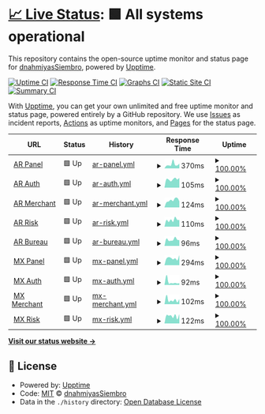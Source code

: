 # [📈 Live Status](https://dnahmiyasSiembro.github.io/uptime_service): <!--live status--> **🟩 All systems operational**

This repository contains the open-source uptime monitor and status page for [dnahmiyasSiembro](https://dnahmiyasSiembro.github.io/uptime_service), powered by [Upptime](https://github.com/upptime/upptime).

[![Uptime CI](https://github.com/dnahmiyasSiembro/uptime_service/workflows/Uptime%20CI/badge.svg)](https://github.com/dnahmiyasSiembro/uptime_service/actions?query=workflow%3A%22Uptime+CI%22)
[![Response Time CI](https://github.com/dnahmiyasSiembro/uptime_service/workflows/Response%20Time%20CI/badge.svg)](https://github.com/dnahmiyasSiembro/uptime_service/actions?query=workflow%3A%22Response+Time+CI%22)
[![Graphs CI](https://github.com/dnahmiyasSiembro/uptime_service/workflows/Graphs%20CI/badge.svg)](https://github.com/dnahmiyasSiembro/uptime_service/actions?query=workflow%3A%22Graphs+CI%22)
[![Static Site CI](https://github.com/dnahmiyasSiembro/uptime_service/workflows/Static%20Site%20CI/badge.svg)](https://github.com/dnahmiyasSiembro/uptime_service/actions?query=workflow%3A%22Static+Site+CI%22)
[![Summary CI](https://github.com/dnahmiyasSiembro/uptime_service/workflows/Summary%20CI/badge.svg)](https://github.com/dnahmiyasSiembro/uptime_service/actions?query=workflow%3A%22Summary+CI%22)

With [Upptime](https://upptime.js.org), you can get your own unlimited and free uptime monitor and status page, powered entirely by a GitHub repository. We use [Issues](https://github.com/dnahmiyasSiembro/uptime_service/issues) as incident reports, [Actions](https://github.com/dnahmiyasSiembro/uptime_service/actions) as uptime monitors, and [Pages](https://dnahmiyasSiembro.github.io/uptime_service) for the status page.

<!--start: status pages-->
<!-- This summary is generated by Upptime (https://github.com/upptime/upptime) -->
<!-- Do not edit this manually, your changes will be overwritten -->
<!-- prettier-ignore -->
| URL | Status | History | Response Time | Uptime |
| --- | ------ | ------- | ------------- | ------ |
| <img alt="" src="https://icons.duckduckgo.com/ip3/panel.siembro.com.ico" height="13"> [AR Panel](https://panel.siembro.com) | 🟩 Up | [ar-panel.yml](https://github.com/dnahmiyasSiembro/uptime_service/commits/HEAD/history/ar-panel.yml) | <details><summary><img alt="Response time graph" src="./graphs/ar-panel/response-time-week.png" height="20"> 370ms</summary><br><a href="https://dnahmiyasSiembro.github.io/uptime_service/history/ar-panel"><img alt="Response time 382" src="https://img.shields.io/endpoint?url=https%3A%2F%2Fraw.githubusercontent.com%2FdnahmiyasSiembro%2Fuptime_service%2FHEAD%2Fapi%2Far-panel%2Fresponse-time.json"></a><br><a href="https://dnahmiyasSiembro.github.io/uptime_service/history/ar-panel"><img alt="24-hour response time 342" src="https://img.shields.io/endpoint?url=https%3A%2F%2Fraw.githubusercontent.com%2FdnahmiyasSiembro%2Fuptime_service%2FHEAD%2Fapi%2Far-panel%2Fresponse-time-day.json"></a><br><a href="https://dnahmiyasSiembro.github.io/uptime_service/history/ar-panel"><img alt="7-day response time 370" src="https://img.shields.io/endpoint?url=https%3A%2F%2Fraw.githubusercontent.com%2FdnahmiyasSiembro%2Fuptime_service%2FHEAD%2Fapi%2Far-panel%2Fresponse-time-week.json"></a><br><a href="https://dnahmiyasSiembro.github.io/uptime_service/history/ar-panel"><img alt="30-day response time 311" src="https://img.shields.io/endpoint?url=https%3A%2F%2Fraw.githubusercontent.com%2FdnahmiyasSiembro%2Fuptime_service%2FHEAD%2Fapi%2Far-panel%2Fresponse-time-month.json"></a><br><a href="https://dnahmiyasSiembro.github.io/uptime_service/history/ar-panel"><img alt="1-year response time 382" src="https://img.shields.io/endpoint?url=https%3A%2F%2Fraw.githubusercontent.com%2FdnahmiyasSiembro%2Fuptime_service%2FHEAD%2Fapi%2Far-panel%2Fresponse-time-year.json"></a></details> | <details><summary><a href="https://dnahmiyasSiembro.github.io/uptime_service/history/ar-panel">100.00%</a></summary><a href="https://dnahmiyasSiembro.github.io/uptime_service/history/ar-panel"><img alt="All-time uptime 99.88%" src="https://img.shields.io/endpoint?url=https%3A%2F%2Fraw.githubusercontent.com%2FdnahmiyasSiembro%2Fuptime_service%2FHEAD%2Fapi%2Far-panel%2Fuptime.json"></a><br><a href="https://dnahmiyasSiembro.github.io/uptime_service/history/ar-panel"><img alt="24-hour uptime 100.00%" src="https://img.shields.io/endpoint?url=https%3A%2F%2Fraw.githubusercontent.com%2FdnahmiyasSiembro%2Fuptime_service%2FHEAD%2Fapi%2Far-panel%2Fuptime-day.json"></a><br><a href="https://dnahmiyasSiembro.github.io/uptime_service/history/ar-panel"><img alt="7-day uptime 100.00%" src="https://img.shields.io/endpoint?url=https%3A%2F%2Fraw.githubusercontent.com%2FdnahmiyasSiembro%2Fuptime_service%2FHEAD%2Fapi%2Far-panel%2Fuptime-week.json"></a><br><a href="https://dnahmiyasSiembro.github.io/uptime_service/history/ar-panel"><img alt="30-day uptime 100.00%" src="https://img.shields.io/endpoint?url=https%3A%2F%2Fraw.githubusercontent.com%2FdnahmiyasSiembro%2Fuptime_service%2FHEAD%2Fapi%2Far-panel%2Fuptime-month.json"></a><br><a href="https://dnahmiyasSiembro.github.io/uptime_service/history/ar-panel"><img alt="1-year uptime 99.88%" src="https://img.shields.io/endpoint?url=https%3A%2F%2Fraw.githubusercontent.com%2FdnahmiyasSiembro%2Fuptime_service%2FHEAD%2Fapi%2Far-panel%2Fuptime-year.json"></a></details>
| <img alt="" src="https://icons.duckduckgo.com/ip3/auth.siembro.com.ico" height="13"> [AR Auth](https://auth.siembro.com) | 🟩 Up | [ar-auth.yml](https://github.com/dnahmiyasSiembro/uptime_service/commits/HEAD/history/ar-auth.yml) | <details><summary><img alt="Response time graph" src="./graphs/ar-auth/response-time-week.png" height="20"> 105ms</summary><br><a href="https://dnahmiyasSiembro.github.io/uptime_service/history/ar-auth"><img alt="Response time 178" src="https://img.shields.io/endpoint?url=https%3A%2F%2Fraw.githubusercontent.com%2FdnahmiyasSiembro%2Fuptime_service%2FHEAD%2Fapi%2Far-auth%2Fresponse-time.json"></a><br><a href="https://dnahmiyasSiembro.github.io/uptime_service/history/ar-auth"><img alt="24-hour response time 134" src="https://img.shields.io/endpoint?url=https%3A%2F%2Fraw.githubusercontent.com%2FdnahmiyasSiembro%2Fuptime_service%2FHEAD%2Fapi%2Far-auth%2Fresponse-time-day.json"></a><br><a href="https://dnahmiyasSiembro.github.io/uptime_service/history/ar-auth"><img alt="7-day response time 105" src="https://img.shields.io/endpoint?url=https%3A%2F%2Fraw.githubusercontent.com%2FdnahmiyasSiembro%2Fuptime_service%2FHEAD%2Fapi%2Far-auth%2Fresponse-time-week.json"></a><br><a href="https://dnahmiyasSiembro.github.io/uptime_service/history/ar-auth"><img alt="30-day response time 109" src="https://img.shields.io/endpoint?url=https%3A%2F%2Fraw.githubusercontent.com%2FdnahmiyasSiembro%2Fuptime_service%2FHEAD%2Fapi%2Far-auth%2Fresponse-time-month.json"></a><br><a href="https://dnahmiyasSiembro.github.io/uptime_service/history/ar-auth"><img alt="1-year response time 178" src="https://img.shields.io/endpoint?url=https%3A%2F%2Fraw.githubusercontent.com%2FdnahmiyasSiembro%2Fuptime_service%2FHEAD%2Fapi%2Far-auth%2Fresponse-time-year.json"></a></details> | <details><summary><a href="https://dnahmiyasSiembro.github.io/uptime_service/history/ar-auth">100.00%</a></summary><a href="https://dnahmiyasSiembro.github.io/uptime_service/history/ar-auth"><img alt="All-time uptime 99.89%" src="https://img.shields.io/endpoint?url=https%3A%2F%2Fraw.githubusercontent.com%2FdnahmiyasSiembro%2Fuptime_service%2FHEAD%2Fapi%2Far-auth%2Fuptime.json"></a><br><a href="https://dnahmiyasSiembro.github.io/uptime_service/history/ar-auth"><img alt="24-hour uptime 100.00%" src="https://img.shields.io/endpoint?url=https%3A%2F%2Fraw.githubusercontent.com%2FdnahmiyasSiembro%2Fuptime_service%2FHEAD%2Fapi%2Far-auth%2Fuptime-day.json"></a><br><a href="https://dnahmiyasSiembro.github.io/uptime_service/history/ar-auth"><img alt="7-day uptime 100.00%" src="https://img.shields.io/endpoint?url=https%3A%2F%2Fraw.githubusercontent.com%2FdnahmiyasSiembro%2Fuptime_service%2FHEAD%2Fapi%2Far-auth%2Fuptime-week.json"></a><br><a href="https://dnahmiyasSiembro.github.io/uptime_service/history/ar-auth"><img alt="30-day uptime 100.00%" src="https://img.shields.io/endpoint?url=https%3A%2F%2Fraw.githubusercontent.com%2FdnahmiyasSiembro%2Fuptime_service%2FHEAD%2Fapi%2Far-auth%2Fuptime-month.json"></a><br><a href="https://dnahmiyasSiembro.github.io/uptime_service/history/ar-auth"><img alt="1-year uptime 99.89%" src="https://img.shields.io/endpoint?url=https%3A%2F%2Fraw.githubusercontent.com%2FdnahmiyasSiembro%2Fuptime_service%2FHEAD%2Fapi%2Far-auth%2Fuptime-year.json"></a></details>
| <img alt="" src="https://icons.duckduckgo.com/ip3/merchant.siembro.com.ico" height="13"> [AR Merchant](https://merchant.siembro.com) | 🟩 Up | [ar-merchant.yml](https://github.com/dnahmiyasSiembro/uptime_service/commits/HEAD/history/ar-merchant.yml) | <details><summary><img alt="Response time graph" src="./graphs/ar-merchant/response-time-week.png" height="20"> 124ms</summary><br><a href="https://dnahmiyasSiembro.github.io/uptime_service/history/ar-merchant"><img alt="Response time 174" src="https://img.shields.io/endpoint?url=https%3A%2F%2Fraw.githubusercontent.com%2FdnahmiyasSiembro%2Fuptime_service%2FHEAD%2Fapi%2Far-merchant%2Fresponse-time.json"></a><br><a href="https://dnahmiyasSiembro.github.io/uptime_service/history/ar-merchant"><img alt="24-hour response time 152" src="https://img.shields.io/endpoint?url=https%3A%2F%2Fraw.githubusercontent.com%2FdnahmiyasSiembro%2Fuptime_service%2FHEAD%2Fapi%2Far-merchant%2Fresponse-time-day.json"></a><br><a href="https://dnahmiyasSiembro.github.io/uptime_service/history/ar-merchant"><img alt="7-day response time 124" src="https://img.shields.io/endpoint?url=https%3A%2F%2Fraw.githubusercontent.com%2FdnahmiyasSiembro%2Fuptime_service%2FHEAD%2Fapi%2Far-merchant%2Fresponse-time-week.json"></a><br><a href="https://dnahmiyasSiembro.github.io/uptime_service/history/ar-merchant"><img alt="30-day response time 111" src="https://img.shields.io/endpoint?url=https%3A%2F%2Fraw.githubusercontent.com%2FdnahmiyasSiembro%2Fuptime_service%2FHEAD%2Fapi%2Far-merchant%2Fresponse-time-month.json"></a><br><a href="https://dnahmiyasSiembro.github.io/uptime_service/history/ar-merchant"><img alt="1-year response time 174" src="https://img.shields.io/endpoint?url=https%3A%2F%2Fraw.githubusercontent.com%2FdnahmiyasSiembro%2Fuptime_service%2FHEAD%2Fapi%2Far-merchant%2Fresponse-time-year.json"></a></details> | <details><summary><a href="https://dnahmiyasSiembro.github.io/uptime_service/history/ar-merchant">100.00%</a></summary><a href="https://dnahmiyasSiembro.github.io/uptime_service/history/ar-merchant"><img alt="All-time uptime 99.89%" src="https://img.shields.io/endpoint?url=https%3A%2F%2Fraw.githubusercontent.com%2FdnahmiyasSiembro%2Fuptime_service%2FHEAD%2Fapi%2Far-merchant%2Fuptime.json"></a><br><a href="https://dnahmiyasSiembro.github.io/uptime_service/history/ar-merchant"><img alt="24-hour uptime 100.00%" src="https://img.shields.io/endpoint?url=https%3A%2F%2Fraw.githubusercontent.com%2FdnahmiyasSiembro%2Fuptime_service%2FHEAD%2Fapi%2Far-merchant%2Fuptime-day.json"></a><br><a href="https://dnahmiyasSiembro.github.io/uptime_service/history/ar-merchant"><img alt="7-day uptime 100.00%" src="https://img.shields.io/endpoint?url=https%3A%2F%2Fraw.githubusercontent.com%2FdnahmiyasSiembro%2Fuptime_service%2FHEAD%2Fapi%2Far-merchant%2Fuptime-week.json"></a><br><a href="https://dnahmiyasSiembro.github.io/uptime_service/history/ar-merchant"><img alt="30-day uptime 100.00%" src="https://img.shields.io/endpoint?url=https%3A%2F%2Fraw.githubusercontent.com%2FdnahmiyasSiembro%2Fuptime_service%2FHEAD%2Fapi%2Far-merchant%2Fuptime-month.json"></a><br><a href="https://dnahmiyasSiembro.github.io/uptime_service/history/ar-merchant"><img alt="1-year uptime 99.89%" src="https://img.shields.io/endpoint?url=https%3A%2F%2Fraw.githubusercontent.com%2FdnahmiyasSiembro%2Fuptime_service%2FHEAD%2Fapi%2Far-merchant%2Fuptime-year.json"></a></details>
| <img alt="" src="https://icons.duckduckgo.com/ip3/risk.siembro.com.ico" height="13"> [AR Risk](https://risk.siembro.com/healthcheck) | 🟩 Up | [ar-risk.yml](https://github.com/dnahmiyasSiembro/uptime_service/commits/HEAD/history/ar-risk.yml) | <details><summary><img alt="Response time graph" src="./graphs/ar-risk/response-time-week.png" height="20"> 110ms</summary><br><a href="https://dnahmiyasSiembro.github.io/uptime_service/history/ar-risk"><img alt="Response time 167" src="https://img.shields.io/endpoint?url=https%3A%2F%2Fraw.githubusercontent.com%2FdnahmiyasSiembro%2Fuptime_service%2FHEAD%2Fapi%2Far-risk%2Fresponse-time.json"></a><br><a href="https://dnahmiyasSiembro.github.io/uptime_service/history/ar-risk"><img alt="24-hour response time 137" src="https://img.shields.io/endpoint?url=https%3A%2F%2Fraw.githubusercontent.com%2FdnahmiyasSiembro%2Fuptime_service%2FHEAD%2Fapi%2Far-risk%2Fresponse-time-day.json"></a><br><a href="https://dnahmiyasSiembro.github.io/uptime_service/history/ar-risk"><img alt="7-day response time 110" src="https://img.shields.io/endpoint?url=https%3A%2F%2Fraw.githubusercontent.com%2FdnahmiyasSiembro%2Fuptime_service%2FHEAD%2Fapi%2Far-risk%2Fresponse-time-week.json"></a><br><a href="https://dnahmiyasSiembro.github.io/uptime_service/history/ar-risk"><img alt="30-day response time 110" src="https://img.shields.io/endpoint?url=https%3A%2F%2Fraw.githubusercontent.com%2FdnahmiyasSiembro%2Fuptime_service%2FHEAD%2Fapi%2Far-risk%2Fresponse-time-month.json"></a><br><a href="https://dnahmiyasSiembro.github.io/uptime_service/history/ar-risk"><img alt="1-year response time 167" src="https://img.shields.io/endpoint?url=https%3A%2F%2Fraw.githubusercontent.com%2FdnahmiyasSiembro%2Fuptime_service%2FHEAD%2Fapi%2Far-risk%2Fresponse-time-year.json"></a></details> | <details><summary><a href="https://dnahmiyasSiembro.github.io/uptime_service/history/ar-risk">100.00%</a></summary><a href="https://dnahmiyasSiembro.github.io/uptime_service/history/ar-risk"><img alt="All-time uptime 99.90%" src="https://img.shields.io/endpoint?url=https%3A%2F%2Fraw.githubusercontent.com%2FdnahmiyasSiembro%2Fuptime_service%2FHEAD%2Fapi%2Far-risk%2Fuptime.json"></a><br><a href="https://dnahmiyasSiembro.github.io/uptime_service/history/ar-risk"><img alt="24-hour uptime 100.00%" src="https://img.shields.io/endpoint?url=https%3A%2F%2Fraw.githubusercontent.com%2FdnahmiyasSiembro%2Fuptime_service%2FHEAD%2Fapi%2Far-risk%2Fuptime-day.json"></a><br><a href="https://dnahmiyasSiembro.github.io/uptime_service/history/ar-risk"><img alt="7-day uptime 100.00%" src="https://img.shields.io/endpoint?url=https%3A%2F%2Fraw.githubusercontent.com%2FdnahmiyasSiembro%2Fuptime_service%2FHEAD%2Fapi%2Far-risk%2Fuptime-week.json"></a><br><a href="https://dnahmiyasSiembro.github.io/uptime_service/history/ar-risk"><img alt="30-day uptime 100.00%" src="https://img.shields.io/endpoint?url=https%3A%2F%2Fraw.githubusercontent.com%2FdnahmiyasSiembro%2Fuptime_service%2FHEAD%2Fapi%2Far-risk%2Fuptime-month.json"></a><br><a href="https://dnahmiyasSiembro.github.io/uptime_service/history/ar-risk"><img alt="1-year uptime 99.90%" src="https://img.shields.io/endpoint?url=https%3A%2F%2Fraw.githubusercontent.com%2FdnahmiyasSiembro%2Fuptime_service%2FHEAD%2Fapi%2Far-risk%2Fuptime-year.json"></a></details>
| <img alt="" src="https://icons.duckduckgo.com/ip3/bureau.siembro.com.ico" height="13"> [AR Bureau](https://bureau.siembro.com/healthcheck) | 🟩 Up | [ar-bureau.yml](https://github.com/dnahmiyasSiembro/uptime_service/commits/HEAD/history/ar-bureau.yml) | <details><summary><img alt="Response time graph" src="./graphs/ar-bureau/response-time-week.png" height="20"> 96ms</summary><br><a href="https://dnahmiyasSiembro.github.io/uptime_service/history/ar-bureau"><img alt="Response time 163" src="https://img.shields.io/endpoint?url=https%3A%2F%2Fraw.githubusercontent.com%2FdnahmiyasSiembro%2Fuptime_service%2FHEAD%2Fapi%2Far-bureau%2Fresponse-time.json"></a><br><a href="https://dnahmiyasSiembro.github.io/uptime_service/history/ar-bureau"><img alt="24-hour response time 88" src="https://img.shields.io/endpoint?url=https%3A%2F%2Fraw.githubusercontent.com%2FdnahmiyasSiembro%2Fuptime_service%2FHEAD%2Fapi%2Far-bureau%2Fresponse-time-day.json"></a><br><a href="https://dnahmiyasSiembro.github.io/uptime_service/history/ar-bureau"><img alt="7-day response time 96" src="https://img.shields.io/endpoint?url=https%3A%2F%2Fraw.githubusercontent.com%2FdnahmiyasSiembro%2Fuptime_service%2FHEAD%2Fapi%2Far-bureau%2Fresponse-time-week.json"></a><br><a href="https://dnahmiyasSiembro.github.io/uptime_service/history/ar-bureau"><img alt="30-day response time 101" src="https://img.shields.io/endpoint?url=https%3A%2F%2Fraw.githubusercontent.com%2FdnahmiyasSiembro%2Fuptime_service%2FHEAD%2Fapi%2Far-bureau%2Fresponse-time-month.json"></a><br><a href="https://dnahmiyasSiembro.github.io/uptime_service/history/ar-bureau"><img alt="1-year response time 163" src="https://img.shields.io/endpoint?url=https%3A%2F%2Fraw.githubusercontent.com%2FdnahmiyasSiembro%2Fuptime_service%2FHEAD%2Fapi%2Far-bureau%2Fresponse-time-year.json"></a></details> | <details><summary><a href="https://dnahmiyasSiembro.github.io/uptime_service/history/ar-bureau">100.00%</a></summary><a href="https://dnahmiyasSiembro.github.io/uptime_service/history/ar-bureau"><img alt="All-time uptime 99.91%" src="https://img.shields.io/endpoint?url=https%3A%2F%2Fraw.githubusercontent.com%2FdnahmiyasSiembro%2Fuptime_service%2FHEAD%2Fapi%2Far-bureau%2Fuptime.json"></a><br><a href="https://dnahmiyasSiembro.github.io/uptime_service/history/ar-bureau"><img alt="24-hour uptime 100.00%" src="https://img.shields.io/endpoint?url=https%3A%2F%2Fraw.githubusercontent.com%2FdnahmiyasSiembro%2Fuptime_service%2FHEAD%2Fapi%2Far-bureau%2Fuptime-day.json"></a><br><a href="https://dnahmiyasSiembro.github.io/uptime_service/history/ar-bureau"><img alt="7-day uptime 100.00%" src="https://img.shields.io/endpoint?url=https%3A%2F%2Fraw.githubusercontent.com%2FdnahmiyasSiembro%2Fuptime_service%2FHEAD%2Fapi%2Far-bureau%2Fuptime-week.json"></a><br><a href="https://dnahmiyasSiembro.github.io/uptime_service/history/ar-bureau"><img alt="30-day uptime 100.00%" src="https://img.shields.io/endpoint?url=https%3A%2F%2Fraw.githubusercontent.com%2FdnahmiyasSiembro%2Fuptime_service%2FHEAD%2Fapi%2Far-bureau%2Fuptime-month.json"></a><br><a href="https://dnahmiyasSiembro.github.io/uptime_service/history/ar-bureau"><img alt="1-year uptime 99.91%" src="https://img.shields.io/endpoint?url=https%3A%2F%2Fraw.githubusercontent.com%2FdnahmiyasSiembro%2Fuptime_service%2FHEAD%2Fapi%2Far-bureau%2Fuptime-year.json"></a></details>
| <img alt="" src="https://icons.duckduckgo.com/ip3/panel.siembro.mx.ico" height="13"> [MX Panel](https://panel.siembro.mx) | 🟩 Up | [mx-panel.yml](https://github.com/dnahmiyasSiembro/uptime_service/commits/HEAD/history/mx-panel.yml) | <details><summary><img alt="Response time graph" src="./graphs/mx-panel/response-time-week.png" height="20"> 294ms</summary><br><a href="https://dnahmiyasSiembro.github.io/uptime_service/history/mx-panel"><img alt="Response time 315" src="https://img.shields.io/endpoint?url=https%3A%2F%2Fraw.githubusercontent.com%2FdnahmiyasSiembro%2Fuptime_service%2FHEAD%2Fapi%2Fmx-panel%2Fresponse-time.json"></a><br><a href="https://dnahmiyasSiembro.github.io/uptime_service/history/mx-panel"><img alt="24-hour response time 366" src="https://img.shields.io/endpoint?url=https%3A%2F%2Fraw.githubusercontent.com%2FdnahmiyasSiembro%2Fuptime_service%2FHEAD%2Fapi%2Fmx-panel%2Fresponse-time-day.json"></a><br><a href="https://dnahmiyasSiembro.github.io/uptime_service/history/mx-panel"><img alt="7-day response time 294" src="https://img.shields.io/endpoint?url=https%3A%2F%2Fraw.githubusercontent.com%2FdnahmiyasSiembro%2Fuptime_service%2FHEAD%2Fapi%2Fmx-panel%2Fresponse-time-week.json"></a><br><a href="https://dnahmiyasSiembro.github.io/uptime_service/history/mx-panel"><img alt="30-day response time 299" src="https://img.shields.io/endpoint?url=https%3A%2F%2Fraw.githubusercontent.com%2FdnahmiyasSiembro%2Fuptime_service%2FHEAD%2Fapi%2Fmx-panel%2Fresponse-time-month.json"></a><br><a href="https://dnahmiyasSiembro.github.io/uptime_service/history/mx-panel"><img alt="1-year response time 315" src="https://img.shields.io/endpoint?url=https%3A%2F%2Fraw.githubusercontent.com%2FdnahmiyasSiembro%2Fuptime_service%2FHEAD%2Fapi%2Fmx-panel%2Fresponse-time-year.json"></a></details> | <details><summary><a href="https://dnahmiyasSiembro.github.io/uptime_service/history/mx-panel">100.00%</a></summary><a href="https://dnahmiyasSiembro.github.io/uptime_service/history/mx-panel"><img alt="All-time uptime 99.09%" src="https://img.shields.io/endpoint?url=https%3A%2F%2Fraw.githubusercontent.com%2FdnahmiyasSiembro%2Fuptime_service%2FHEAD%2Fapi%2Fmx-panel%2Fuptime.json"></a><br><a href="https://dnahmiyasSiembro.github.io/uptime_service/history/mx-panel"><img alt="24-hour uptime 100.00%" src="https://img.shields.io/endpoint?url=https%3A%2F%2Fraw.githubusercontent.com%2FdnahmiyasSiembro%2Fuptime_service%2FHEAD%2Fapi%2Fmx-panel%2Fuptime-day.json"></a><br><a href="https://dnahmiyasSiembro.github.io/uptime_service/history/mx-panel"><img alt="7-day uptime 100.00%" src="https://img.shields.io/endpoint?url=https%3A%2F%2Fraw.githubusercontent.com%2FdnahmiyasSiembro%2Fuptime_service%2FHEAD%2Fapi%2Fmx-panel%2Fuptime-week.json"></a><br><a href="https://dnahmiyasSiembro.github.io/uptime_service/history/mx-panel"><img alt="30-day uptime 100.00%" src="https://img.shields.io/endpoint?url=https%3A%2F%2Fraw.githubusercontent.com%2FdnahmiyasSiembro%2Fuptime_service%2FHEAD%2Fapi%2Fmx-panel%2Fuptime-month.json"></a><br><a href="https://dnahmiyasSiembro.github.io/uptime_service/history/mx-panel"><img alt="1-year uptime 99.09%" src="https://img.shields.io/endpoint?url=https%3A%2F%2Fraw.githubusercontent.com%2FdnahmiyasSiembro%2Fuptime_service%2FHEAD%2Fapi%2Fmx-panel%2Fuptime-year.json"></a></details>
| <img alt="" src="https://icons.duckduckgo.com/ip3/auth.siembro.mx.ico" height="13"> [MX Auth](https://auth.siembro.mx) | 🟩 Up | [mx-auth.yml](https://github.com/dnahmiyasSiembro/uptime_service/commits/HEAD/history/mx-auth.yml) | <details><summary><img alt="Response time graph" src="./graphs/mx-auth/response-time-week.png" height="20"> 92ms</summary><br><a href="https://dnahmiyasSiembro.github.io/uptime_service/history/mx-auth"><img alt="Response time 299" src="https://img.shields.io/endpoint?url=https%3A%2F%2Fraw.githubusercontent.com%2FdnahmiyasSiembro%2Fuptime_service%2FHEAD%2Fapi%2Fmx-auth%2Fresponse-time.json"></a><br><a href="https://dnahmiyasSiembro.github.io/uptime_service/history/mx-auth"><img alt="24-hour response time 179" src="https://img.shields.io/endpoint?url=https%3A%2F%2Fraw.githubusercontent.com%2FdnahmiyasSiembro%2Fuptime_service%2FHEAD%2Fapi%2Fmx-auth%2Fresponse-time-day.json"></a><br><a href="https://dnahmiyasSiembro.github.io/uptime_service/history/mx-auth"><img alt="7-day response time 92" src="https://img.shields.io/endpoint?url=https%3A%2F%2Fraw.githubusercontent.com%2FdnahmiyasSiembro%2Fuptime_service%2FHEAD%2Fapi%2Fmx-auth%2Fresponse-time-week.json"></a><br><a href="https://dnahmiyasSiembro.github.io/uptime_service/history/mx-auth"><img alt="30-day response time 119" src="https://img.shields.io/endpoint?url=https%3A%2F%2Fraw.githubusercontent.com%2FdnahmiyasSiembro%2Fuptime_service%2FHEAD%2Fapi%2Fmx-auth%2Fresponse-time-month.json"></a><br><a href="https://dnahmiyasSiembro.github.io/uptime_service/history/mx-auth"><img alt="1-year response time 299" src="https://img.shields.io/endpoint?url=https%3A%2F%2Fraw.githubusercontent.com%2FdnahmiyasSiembro%2Fuptime_service%2FHEAD%2Fapi%2Fmx-auth%2Fresponse-time-year.json"></a></details> | <details><summary><a href="https://dnahmiyasSiembro.github.io/uptime_service/history/mx-auth">100.00%</a></summary><a href="https://dnahmiyasSiembro.github.io/uptime_service/history/mx-auth"><img alt="All-time uptime 99.85%" src="https://img.shields.io/endpoint?url=https%3A%2F%2Fraw.githubusercontent.com%2FdnahmiyasSiembro%2Fuptime_service%2FHEAD%2Fapi%2Fmx-auth%2Fuptime.json"></a><br><a href="https://dnahmiyasSiembro.github.io/uptime_service/history/mx-auth"><img alt="24-hour uptime 100.00%" src="https://img.shields.io/endpoint?url=https%3A%2F%2Fraw.githubusercontent.com%2FdnahmiyasSiembro%2Fuptime_service%2FHEAD%2Fapi%2Fmx-auth%2Fuptime-day.json"></a><br><a href="https://dnahmiyasSiembro.github.io/uptime_service/history/mx-auth"><img alt="7-day uptime 100.00%" src="https://img.shields.io/endpoint?url=https%3A%2F%2Fraw.githubusercontent.com%2FdnahmiyasSiembro%2Fuptime_service%2FHEAD%2Fapi%2Fmx-auth%2Fuptime-week.json"></a><br><a href="https://dnahmiyasSiembro.github.io/uptime_service/history/mx-auth"><img alt="30-day uptime 100.00%" src="https://img.shields.io/endpoint?url=https%3A%2F%2Fraw.githubusercontent.com%2FdnahmiyasSiembro%2Fuptime_service%2FHEAD%2Fapi%2Fmx-auth%2Fuptime-month.json"></a><br><a href="https://dnahmiyasSiembro.github.io/uptime_service/history/mx-auth"><img alt="1-year uptime 99.85%" src="https://img.shields.io/endpoint?url=https%3A%2F%2Fraw.githubusercontent.com%2FdnahmiyasSiembro%2Fuptime_service%2FHEAD%2Fapi%2Fmx-auth%2Fuptime-year.json"></a></details>
| <img alt="" src="https://icons.duckduckgo.com/ip3/merchant.siembro.mx.ico" height="13"> [MX Merchant](https://merchant.siembro.mx) | 🟩 Up | [mx-merchant.yml](https://github.com/dnahmiyasSiembro/uptime_service/commits/HEAD/history/mx-merchant.yml) | <details><summary><img alt="Response time graph" src="./graphs/mx-merchant/response-time-week.png" height="20"> 102ms</summary><br><a href="https://dnahmiyasSiembro.github.io/uptime_service/history/mx-merchant"><img alt="Response time 226" src="https://img.shields.io/endpoint?url=https%3A%2F%2Fraw.githubusercontent.com%2FdnahmiyasSiembro%2Fuptime_service%2FHEAD%2Fapi%2Fmx-merchant%2Fresponse-time.json"></a><br><a href="https://dnahmiyasSiembro.github.io/uptime_service/history/mx-merchant"><img alt="24-hour response time 121" src="https://img.shields.io/endpoint?url=https%3A%2F%2Fraw.githubusercontent.com%2FdnahmiyasSiembro%2Fuptime_service%2FHEAD%2Fapi%2Fmx-merchant%2Fresponse-time-day.json"></a><br><a href="https://dnahmiyasSiembro.github.io/uptime_service/history/mx-merchant"><img alt="7-day response time 102" src="https://img.shields.io/endpoint?url=https%3A%2F%2Fraw.githubusercontent.com%2FdnahmiyasSiembro%2Fuptime_service%2FHEAD%2Fapi%2Fmx-merchant%2Fresponse-time-week.json"></a><br><a href="https://dnahmiyasSiembro.github.io/uptime_service/history/mx-merchant"><img alt="30-day response time 122" src="https://img.shields.io/endpoint?url=https%3A%2F%2Fraw.githubusercontent.com%2FdnahmiyasSiembro%2Fuptime_service%2FHEAD%2Fapi%2Fmx-merchant%2Fresponse-time-month.json"></a><br><a href="https://dnahmiyasSiembro.github.io/uptime_service/history/mx-merchant"><img alt="1-year response time 226" src="https://img.shields.io/endpoint?url=https%3A%2F%2Fraw.githubusercontent.com%2FdnahmiyasSiembro%2Fuptime_service%2FHEAD%2Fapi%2Fmx-merchant%2Fresponse-time-year.json"></a></details> | <details><summary><a href="https://dnahmiyasSiembro.github.io/uptime_service/history/mx-merchant">100.00%</a></summary><a href="https://dnahmiyasSiembro.github.io/uptime_service/history/mx-merchant"><img alt="All-time uptime 99.86%" src="https://img.shields.io/endpoint?url=https%3A%2F%2Fraw.githubusercontent.com%2FdnahmiyasSiembro%2Fuptime_service%2FHEAD%2Fapi%2Fmx-merchant%2Fuptime.json"></a><br><a href="https://dnahmiyasSiembro.github.io/uptime_service/history/mx-merchant"><img alt="24-hour uptime 100.00%" src="https://img.shields.io/endpoint?url=https%3A%2F%2Fraw.githubusercontent.com%2FdnahmiyasSiembro%2Fuptime_service%2FHEAD%2Fapi%2Fmx-merchant%2Fuptime-day.json"></a><br><a href="https://dnahmiyasSiembro.github.io/uptime_service/history/mx-merchant"><img alt="7-day uptime 100.00%" src="https://img.shields.io/endpoint?url=https%3A%2F%2Fraw.githubusercontent.com%2FdnahmiyasSiembro%2Fuptime_service%2FHEAD%2Fapi%2Fmx-merchant%2Fuptime-week.json"></a><br><a href="https://dnahmiyasSiembro.github.io/uptime_service/history/mx-merchant"><img alt="30-day uptime 100.00%" src="https://img.shields.io/endpoint?url=https%3A%2F%2Fraw.githubusercontent.com%2FdnahmiyasSiembro%2Fuptime_service%2FHEAD%2Fapi%2Fmx-merchant%2Fuptime-month.json"></a><br><a href="https://dnahmiyasSiembro.github.io/uptime_service/history/mx-merchant"><img alt="1-year uptime 99.86%" src="https://img.shields.io/endpoint?url=https%3A%2F%2Fraw.githubusercontent.com%2FdnahmiyasSiembro%2Fuptime_service%2FHEAD%2Fapi%2Fmx-merchant%2Fuptime-year.json"></a></details>
| <img alt="" src="https://icons.duckduckgo.com/ip3/risk.siembro.mx.ico" height="13"> [MX Risk](https://risk.siembro.mx/healthcheck) | 🟩 Up | [mx-risk.yml](https://github.com/dnahmiyasSiembro/uptime_service/commits/HEAD/history/mx-risk.yml) | <details><summary><img alt="Response time graph" src="./graphs/mx-risk/response-time-week.png" height="20"> 122ms</summary><br><a href="https://dnahmiyasSiembro.github.io/uptime_service/history/mx-risk"><img alt="Response time 218" src="https://img.shields.io/endpoint?url=https%3A%2F%2Fraw.githubusercontent.com%2FdnahmiyasSiembro%2Fuptime_service%2FHEAD%2Fapi%2Fmx-risk%2Fresponse-time.json"></a><br><a href="https://dnahmiyasSiembro.github.io/uptime_service/history/mx-risk"><img alt="24-hour response time 156" src="https://img.shields.io/endpoint?url=https%3A%2F%2Fraw.githubusercontent.com%2FdnahmiyasSiembro%2Fuptime_service%2FHEAD%2Fapi%2Fmx-risk%2Fresponse-time-day.json"></a><br><a href="https://dnahmiyasSiembro.github.io/uptime_service/history/mx-risk"><img alt="7-day response time 122" src="https://img.shields.io/endpoint?url=https%3A%2F%2Fraw.githubusercontent.com%2FdnahmiyasSiembro%2Fuptime_service%2FHEAD%2Fapi%2Fmx-risk%2Fresponse-time-week.json"></a><br><a href="https://dnahmiyasSiembro.github.io/uptime_service/history/mx-risk"><img alt="30-day response time 123" src="https://img.shields.io/endpoint?url=https%3A%2F%2Fraw.githubusercontent.com%2FdnahmiyasSiembro%2Fuptime_service%2FHEAD%2Fapi%2Fmx-risk%2Fresponse-time-month.json"></a><br><a href="https://dnahmiyasSiembro.github.io/uptime_service/history/mx-risk"><img alt="1-year response time 218" src="https://img.shields.io/endpoint?url=https%3A%2F%2Fraw.githubusercontent.com%2FdnahmiyasSiembro%2Fuptime_service%2FHEAD%2Fapi%2Fmx-risk%2Fresponse-time-year.json"></a></details> | <details><summary><a href="https://dnahmiyasSiembro.github.io/uptime_service/history/mx-risk">100.00%</a></summary><a href="https://dnahmiyasSiembro.github.io/uptime_service/history/mx-risk"><img alt="All-time uptime 99.68%" src="https://img.shields.io/endpoint?url=https%3A%2F%2Fraw.githubusercontent.com%2FdnahmiyasSiembro%2Fuptime_service%2FHEAD%2Fapi%2Fmx-risk%2Fuptime.json"></a><br><a href="https://dnahmiyasSiembro.github.io/uptime_service/history/mx-risk"><img alt="24-hour uptime 100.00%" src="https://img.shields.io/endpoint?url=https%3A%2F%2Fraw.githubusercontent.com%2FdnahmiyasSiembro%2Fuptime_service%2FHEAD%2Fapi%2Fmx-risk%2Fuptime-day.json"></a><br><a href="https://dnahmiyasSiembro.github.io/uptime_service/history/mx-risk"><img alt="7-day uptime 100.00%" src="https://img.shields.io/endpoint?url=https%3A%2F%2Fraw.githubusercontent.com%2FdnahmiyasSiembro%2Fuptime_service%2FHEAD%2Fapi%2Fmx-risk%2Fuptime-week.json"></a><br><a href="https://dnahmiyasSiembro.github.io/uptime_service/history/mx-risk"><img alt="30-day uptime 100.00%" src="https://img.shields.io/endpoint?url=https%3A%2F%2Fraw.githubusercontent.com%2FdnahmiyasSiembro%2Fuptime_service%2FHEAD%2Fapi%2Fmx-risk%2Fuptime-month.json"></a><br><a href="https://dnahmiyasSiembro.github.io/uptime_service/history/mx-risk"><img alt="1-year uptime 99.68%" src="https://img.shields.io/endpoint?url=https%3A%2F%2Fraw.githubusercontent.com%2FdnahmiyasSiembro%2Fuptime_service%2FHEAD%2Fapi%2Fmx-risk%2Fuptime-year.json"></a></details>

<!--end: status pages-->

[**Visit our status website →**](https://dnahmiyasSiembro.github.io/uptime_service)

## 📄 License

- Powered by: [Upptime](https://github.com/upptime/upptime)
- Code: [MIT](./LICENSE) © [dnahmiyasSiembro](https://dnahmiyasSiembro.github.io/uptime_service)
- Data in the `./history` directory: [Open Database License](https://opendatacommons.org/licenses/odbl/1-0/)
